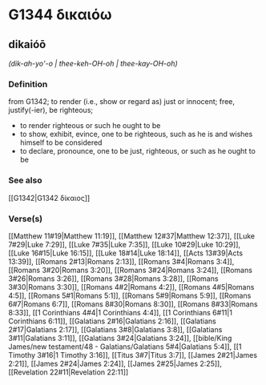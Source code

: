 # G1344 δικαιόω

## dikaióō

_(dik-ah-yo'-o | thee-keh-OH-oh | thee-kay-OH-oh)_

### Definition

from G1342; to render (i.e., show or regard as) just or innocent; free, justify(-ier), be righteous; 

- to render righteous or such he ought to be
- to show, exhibit, evince, one to be righteous, such as he is and wishes himself to be considered
- to declare, pronounce, one to be just, righteous, or such as he ought to be

### See also

[[G1342|G1342 δίκαιος]]

### Verse(s)

[[Matthew 11#19|Matthew 11:19]], [[Matthew 12#37|Matthew 12:37]], [[Luke 7#29|Luke 7:29]], [[Luke 7#35|Luke 7:35]], [[Luke 10#29|Luke 10:29]], [[Luke 16#15|Luke 16:15]], [[Luke 18#14|Luke 18:14]], [[Acts 13#39|Acts 13:39]], [[Romans 2#13|Romans 2:13]], [[Romans 3#4|Romans 3:4]], [[Romans 3#20|Romans 3:20]], [[Romans 3#24|Romans 3:24]], [[Romans 3#26|Romans 3:26]], [[Romans 3#28|Romans 3:28]], [[Romans 3#30|Romans 3:30]], [[Romans 4#2|Romans 4:2]], [[Romans 4#5|Romans 4:5]], [[Romans 5#1|Romans 5:1]], [[Romans 5#9|Romans 5:9]], [[Romans 6#7|Romans 6:7]], [[Romans 8#30|Romans 8:30]], [[Romans 8#33|Romans 8:33]], [[1 Corinthians 4#4|1 Corinthians 4:4]], [[1 Corinthians 6#11|1 Corinthians 6:11]], [[Galatians 2#16|Galatians 2:16]], [[Galatians 2#17|Galatians 2:17]], [[Galatians 3#8|Galatians 3:8]], [[Galatians 3#11|Galatians 3:11]], [[Galatians 3#24|Galatians 3:24]], [[bible/King James/new testament/48 - Galatians/Galatians 5#4|Galatians 5:4]], [[1 Timothy 3#16|1 Timothy 3:16]], [[Titus 3#7|Titus 3:7]], [[James 2#21|James 2:21]], [[James 2#24|James 2:24]], [[James 2#25|James 2:25]], [[Revelation 22#11|Revelation 22:11]]
